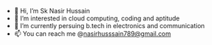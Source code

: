 - 👋 Hi, I’m Sk Nasir Hussain
- 👀 I’m interested in cloud computing, coding and aptitude
- 🌱 I’m currently persuing b.tech in electronics and communication
- 📫 You can reach me @nasirhusssain789@gmail.com

<!---
NasirHussain57/NasirHussain57 is a ✨ special ✨ repository because its `README.md` (this file) appears on your GitHub profile.
You can click the Preview link to take a look at your changes.
--->
